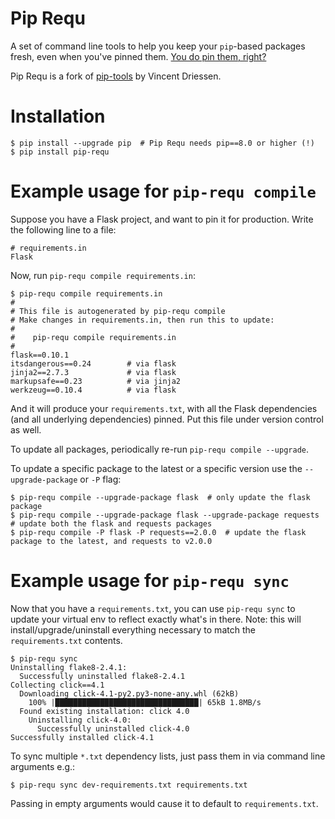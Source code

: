 Pip Requ
========

A set of command line tools to help you keep your `pip`-based packages fresh,
even when you've pinned them.  [You do pin them, right?][0]

Pip Requ is a fork of [pip-tools][1] by Vincent Driessen.

[0]: http://nvie.com/posts/pin-your-packages/
[1]: https://github.com/nvie/pip-tools

Installation
============

```console
$ pip install --upgrade pip  # Pip Requ needs pip==8.0 or higher (!)
$ pip install pip-requ
```


Example usage for `pip-requ compile`
====================================

Suppose you have a Flask project, and want to pin it for production.  Write the
following line to a file:

    # requirements.in
    Flask

Now, run `pip-requ compile requirements.in`:

```console
$ pip-requ compile requirements.in
#
# This file is autogenerated by pip-requ compile
# Make changes in requirements.in, then run this to update:
#
#    pip-requ compile requirements.in
#
flask==0.10.1
itsdangerous==0.24        # via flask
jinja2==2.7.3             # via flask
markupsafe==0.23          # via jinja2
werkzeug==0.10.4          # via flask
```

And it will produce your `requirements.txt`, with all the Flask dependencies
(and all underlying dependencies) pinned.  Put this file under version control
as well.

To update all packages, periodically re-run `pip-requ compile --upgrade`.

To update a specific package to the latest or a specific version use the `--upgrade-package` or `-P` flag:

```console
$ pip-requ compile --upgrade-package flask  # only update the flask package
$ pip-requ compile --upgrade-package flask --upgrade-package requests  # update both the flask and requests packages
$ pip-requ compile -P flask -P requests==2.0.0  # update the flask package to the latest, and requests to v2.0.0
```

Example usage for `pip-requ sync`
=================================

Now that you have a `requirements.txt`, you can use `pip-requ sync` to update your
virtual env to reflect exactly what's in there.  Note: this will
install/upgrade/uninstall everything necessary to match the `requirements.txt`
contents.

```console
$ pip-requ sync
Uninstalling flake8-2.4.1:
  Successfully uninstalled flake8-2.4.1
Collecting click==4.1
  Downloading click-4.1-py2.py3-none-any.whl (62kB)
    100% |████████████████████████████████| 65kB 1.8MB/s
  Found existing installation: click 4.0
    Uninstalling click-4.0:
      Successfully uninstalled click-4.0
Successfully installed click-4.1
```

To sync multiple `*.txt` dependency lists, just pass them in via command line arguments e.g.:
```shell
$ pip-requ sync dev-requirements.txt requirements.txt
```
Passing in empty arguments would cause it to default to `requirements.txt`.

